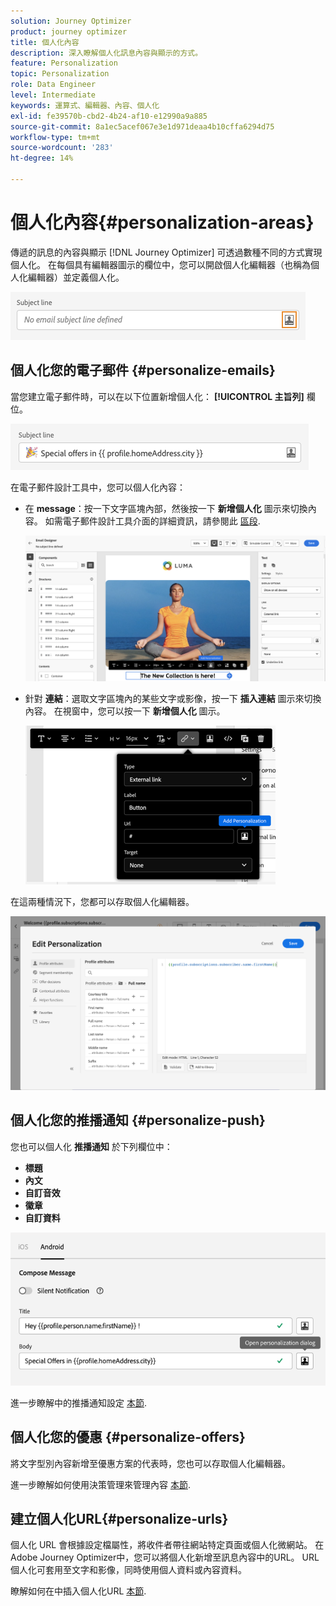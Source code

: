 ```yaml
---
solution: Journey Optimizer
product: journey optimizer
title: 個人化內容
description: 深入瞭解個人化訊息內容與顯示的方式。
feature: Personalization
topic: Personalization
role: Data Engineer
level: Intermediate
keywords: 運算式、編輯器、內容、個人化
exl-id: fe39570b-cbd2-4b24-af10-e12990a9a885
source-git-commit: 8a1ec5acef067e3e1d971deaa4b10cffa6294d75
workflow-type: tm+mt
source-wordcount: '283'
ht-degree: 14%

---
```


# 個人化內容{#personalization-areas}

傳遞的訊息的內容與顯示 [!DNL Journey Optimizer] 可透過數種不同的方式實現個人化。 在每個具有編輯器圖示的欄位中，您可以開啟個人化編輯器（也稱為個人化編輯器）並定義個人化。

![](assets/perso_icon.png)

## 個人化您的電子郵件 {#personalize-emails}

當您建立電子郵件時，可以在以下位置新增個人化： **[!UICONTROL 主旨列]** 欄位。

![](assets/perso_subject.png)

在電子郵件設計工具中，您可以個人化內容：

* 在 **message**：按一下文字區塊內部，然後按一下 **新增個人化** 圖示來切換內容。 如需電子郵件設計工具介面的詳細資訊，請參閱此 [區段](../email/get-started-email-design.md).

  ![](assets/perso_insert.png)

* 針對 **連結**：選取文字區塊內的某些文字或影像，按一下 **插入連結** 圖示來切換內容。 在視窗中，您可以按一下 **新增個人化** 圖示。

  ![](assets/perso_link.png)

在這兩種情況下，您都可以存取個人化編輯器。

![](assets/perso_ee.png)

## 個人化您的推播通知 {#personalize-push}

您也可以個人化 **推播通知** 於下列欄位中：

* **標題**
* **內文**
* **自訂音效**
* **徽章**
* **自訂資料**

![](assets/perso_push.png)

進一步瞭解中的推播通知設定 [本節](../push/push-gs.md).

## 個人化您的優惠 {#personalize-offers}

將文字型別內容新增至優惠方案的代表時，您也可以存取個人化編輯器。

進一步瞭解如何使用決策管理來管理內容 [本節](../offers/offer-library/creating-personalized-offers.md#custom-text).

## 建立個人化URL{#personalize-urls}

個人化 URL 會根據設定檔屬性，將收件者帶往網站特定頁面或個人化微網站。 在Adobe Journey Optimizer中，您可以將個人化新增至訊息內容中的URL。 URL 個人化可套用至文字和影像，同時使用個人資料或內容資料。

瞭解如何在中插入個人化URL [本節](personalization-syntax.md#perso-urls).

